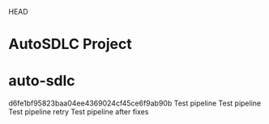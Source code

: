  HEAD
# AutoSDLC Project

# auto-sdlc
 d6fe1bf95823baa04ee4369024cf45ce6f9ab90b
Test pipeline
Test pipeline
Test pipeline retry
Test pipeline after fixes

